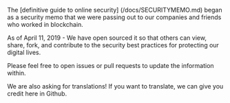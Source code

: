 The [definitive guide to online security] (/docs/SECURITYMEMO.md) began as a security memo that we were passing out to our companies and friends who worked in blockchain.

As of April 11, 2019 - We have open sourced it so that others can view, share, fork, and contribute to the security best practices for protecting our digital lives.
 
Please feel free to open issues or pull requests to update the information within.

We are also asking for translations! If you want to translate, we can give you credit here in Github.
